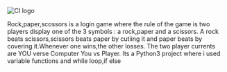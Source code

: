 ![CI logo](https://codeinstitute.s3.amazonaws.com/fullstack/ci_logo_small.png)

Rock,paper,scossors is a login game where the rule of the game is two players display one of the 3 symbols : a rock,paper and a scissors.
A rock beats scissors,scissors beats paper by cutiing it and paper beats by covering it.Whenever one wins,the other losses.
The two player currents are YOU verse Computer
You vs Player.
Its a Python3 project where i used variable functions and while loop,if else